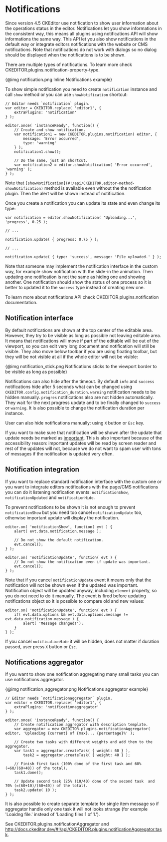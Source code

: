 <!--
Copyright (c) 2003-2015, CKSource - Frederico Knabben. All rights reserved.
For licensing, see LICENSE.md.
-->

# Notifications

Since version 4.5 CKEditor use notification to show user information about the operations status in the editor. Notifications let you show informations in the consistent way, this means all plugins using notifications API will show informations the same way. This API let you also show notifications in the default way or integrate editors notifications with the website or CMS notifications. Note that notifications do not work with dialogs so no dialog should be displayed when the notifications is to be shown.

There are multiple types of notifications. To learn more check CKEDITOR.plugins.notification-property-type.

{@img notification.png Inline Notifications example}

To show simple notification you need to create `notification` instance and call `show` method or you can use `showNotification` shortcut:

	// Editor needs `notification` plugin.
	var editor = CKEDITOR.replace( 'editor1', {
		extraPlugins: 'notification'
	} );

	editor.once( 'instanceReady', function() {
		// Create and show notification.
		var notification1 = new CKEDITOR.plugins.notification( editor, {
			message: 'Error occurred',
			type: 'warning'
		} );
		notification1.show();

		// Do the same, just an shortcut.
		var notification2 = editor.showNotification( 'Error occurred', 'warning' );
	} );

Note that `[showNotification](#!/api/CKEDITOR.editor-method-showNotification)` method is available even without the the notification plugin. Then the alert will be shown instead of notification.

Once you create a notification you can update its state and even change its type:

	var notification = editor.showNotification( 'Uploading...', 'progress', 0.25 );

	// ...

	notification.update( { progress: 0.75 } );

	// ...

	notification.update( { type: 'success', message: 'File uploaded.' } );

Note that someone may implement the notification interface in the custom way, for example show notification with the slide-in the animation. Then updating one notification is not the same as hiding one and showing another. One notification should show the status of one process so it is better to updated it to the `success` type instead of creating new one.

To learn more about notifications API check CKEDITOR.plugins.notification documentation.

## Notification interface

By default notifications are shown at the top center of the editable area. However, they try to be visible as long as possible not leaving editable area. It means that notifications will move if part of the editable will be out of the viewport, so you can edit very long document and notification will still be visible. They also move below toolbar if you are using floating toolbar, but they will be not visible at all if the whole editor will not be visible:

{@img notification_stick.png Notifications sticks to the viewport border to be visible as long as possible}

Notifications can also hide after the timeout. By default `info` and `success` notifications hide after 5 seconds what can be changed using `CKEDITOR.config.notification_duration`. `warning` notification needs to be hidden manually. `progres` notifications also are not hidden automatically. They wait for the next progress update and to be finally changed to `success` or `warning`. It is also possible to change the notification duration per instance.

User can also hide notifications manually: using `X` button or `Esc` key.

If you want to make sure that notification will be shown after the update that update needs be marked as
[important](#!/api/CKEDITOR.plugins.notification-method-update). This is also important because of the accessibility reason: important updates will be read by screen reader and rest of the updates will not, because we do not want to spam user with tons of messages if the notification is updated very often.

## Notification integration

If you want to replace standard notification interface with the custom one or you want to integrate editors notifications with the page/CMS notifications you can do it listening notification events: `notificationShow`, `notificationUpdated` and `notificationHide`.

To prevent notifications to be shown it is not enough to prevent `notificationShow` but you need too cancel `notificationUpdate` too, otherwise important update will display the notification.

	editor.on( 'notificationShow', function( evt ) {
		alert( evt.data.notification.message );

		// Do not show the default notification.
		evt.cancel();
	} );

	editor.on( 'notificationUpdate', function( evt ) {
		// Do not show the notification even if update was important.
		evt.cancel();
	} );

Note that if you cancel `notificationUpdate` event it means only that the notification will not be shown even if the updated was important. Notification object will be updated anyway, including `element` property, so you do not need to do it manually. The event is fired before updating notifications object so it is possible to compare old and new values:

	editor.on( 'notificationUpdate', function( evt ) {
		if( evt.data.options && evt.data.options.message != evt.data.notification.message ) {
			alert( 'Message changed!');
		}
	} );

If you cancel `notificationHide` it will be hidden, does not matter if duration passed, user press `X` button or `Esc`.

## Notifications aggregator

If you want to show one notification aggregating many small tasks you can use notifications aggregator.

{@img notification_aggregator.png Notifications aggregator example}

	// Editor needs `notificationaggregator` plugin.
	var editor = CKEDITOR.replace( 'editor1', {
		extraPlugins: 'notificationaggregator'
	} );

	editor.once( 'instanceReady', function() {
		// Create notification aggregator with description template.
		var aggregator = new CKEDITOR.plugins.notificationAggregator( editor, 'Uploading {current} of {max}... {percentage}%' );

		// Create two tasks with different weights and add them to the aggregator.
		var task1 = aggregator.createTask( { weight: 60 } ),
			task2 = aggregator.createTask( { weight: 40 } );

		// Finish first task (100% done of the first task and 60% (=60/(60+40)) of the total).
		task1.done();

		// Update second task (25% (10/40) done of the second task  and 70% (=(60+10)/(60+40)) of the total).
		task2.update( 10 );
	} );

It is also possible to create separate template for single item message so if aggregator handle only one task it will not looks strange (for example 'Loaidng file.' instead of 'Loading files 1 of 1.').

See CKEDITOR.plugins.notificationAggregator and http://docs.ckeditor.dev/#!/api/CKEDITOR.plugins.notificationAggregator.task.